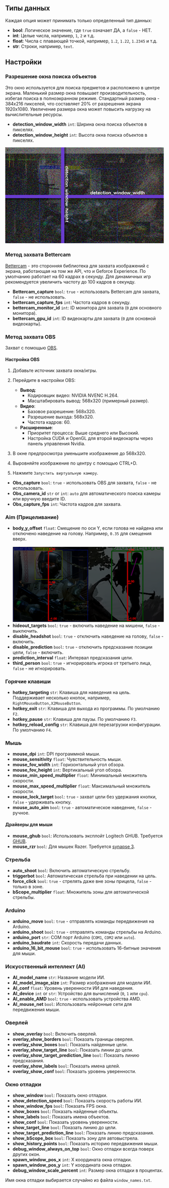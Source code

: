 ## Типы данных

Каждая опция может принимать только определенный тип данных:

- **bool**: Логическое значение, где `true` означает ДА, а `false` - НЕТ.
- **int**: Целые числа, например, `1`, `2` и т.д.
- **float**: Числа с плавающей точкой, например, `1.2`, `1.22`, `1.2345` и т.д.
- **str**: Строки, например, `text`.

## Настройки

### Разрешение окна поиска объектов

Это окно используется для поиска предметов и расположено в центре экрана. Маленький размер окна повышает производительность, избегая поиска в полноэкранном режиме. Стандартный размер окна - 384x216 пикселей, что составляет 20% от разрешения экрана 1920x1080. Увеличение размера окна может повысить нагрузку на вычислительные ресурсы.

- **detection_window_width** `int`: Ширина окна поиска объектов в пикселях.
- **detection_window_height** `int`: Высота окна поиска объектов в пикселях.

![Object Search Window](https://github.com/SunOner/sunone_aimbot_docs/blob/main/config/media/object_search_window.png)

### Метод захвата Bettercam

[Bettercam](https://github.com/RootKit-Org/BetterCam) - это сторонняя библиотека для захвата изображений с экрана, работающая на том же API, что и Geforce Experience. По умолчанию работает на 60 кадрах в секунду. Для динамичных игр рекомендуется увеличить частоту до 100 кадров в секунду.

- **Bettercam_capture** `bool`: `true` - использовать Bettercam для захвата, `false` - не использовать.
- **bettercam_capture_fps** `int`: Частота кадров в секунду.
- **bettercam_monitor_id** `int`: ID монитора для захвата (`0` для основного монитора).
- **bettercam_gpu_id** `int`: ID видеокарты для захвата (`0` для основной видеокарты).

### Метод захвата OBS

Захват с помощью [OBS](https://github.com/obsproject/obs-studio).

#### Настройка OBS

1. Добавьте источник захвата окна/игры.
2. Перейдите в настройки OBS:
   - **Вывод**:
     - Кодировщик видео: NVIDIA NVENC H.264.
     - Масштабировать вывод: 568x320 (примерный размер).
   - **Видео**:
     - Базовое разрешение: 568x320.
     - Разрешение выхода: 568x320.
     - Частота кадров: 60.
   - **Расширенные**:
     - Приоритет процесса: Выше среднего или Высокий.
     - Настройка CUDA и OpenGL для второй видеокарты через панель управления Nvidia.

3. В окне предпросмотра уменьшите изображение до 568x320.
4. Выровняйте изображение по центру с помощью CTRL+D.
5. Нажмите `Запустить виртуальную камеру`.

- **Obs_capture** `bool`: `true` - использовать OBS для захвата, `false` - не использовать.
- **Obs_camera_id** `str` or `int`: `auto` для автоматического поиска камеры или вручную введите ID.
- **Obs_capture_fps** `int`: Частота кадров для захвата.

### Aim (Прицеливание)

- **body_y_offset** `float`: Смещение по оси Y, если голова не найдена или отключено наведение на голову. Например, `0.35` для смещения вверх.
<br></br>
![Aim Diagram](https://github.com/SunOner/sunone_aimbot_docs/blob/main/config/media/body_y_offset.png)
- **hideout_targets** `bool`: `true` - включить наведение на мишени, `false` - выключить.
- **disable_headshot** `bool`: `true` - отключить наведение на голову, `false` - включить.
- **disable_prediction** `bool`: `true` - отключить предсказание позиции цели, `false` - включить.
- **prediction_interval** `float`: Интервал предсказания цели.
- **third_person** `bool`: `true` - игнорировать игрока от третьего лица, `false` - не игнорировать.

### Горячие клавиши

- **hotkey_targeting** `str`: Клавиша для наведения на цель. Поддерживает несколько кнопок, например, `RightMouseButton,X2MouseButton`.
- **hotkey_exit** `str`: Клавиша для выхода из программы. По умолчанию `F2`.
- **hotkey_pause** `str`: Клавиша для паузы. По умолчанию `F3`.
- **hotkey_reload_config** `str`: Клавиша для перезагрузки конфигурации. По умолчанию `F4`.

### Мышь

- **mouse_dpi** `int`: DPI программной мыши.
- **mouse_sensitivity** `float`: Чувствительность мыши.
- **mouse_fov_width** `int`: Горизонтальный угол обзора.
- **mouse_fov_height** `int`: Вертикальный угол обзора.
- **mouse_min_speed_multiplier** `float`: Минимальный множитель скорости.
- **mouse_max_speed_multiplier** `float`: Максимальный множитель скорости.
- **mouse_lock_target** `bool`: `true` - захват цели без удержания кнопки, `false` - удерживать кнопку.
- **mouse_auto_aim** `bool`: `true` - автоматическое наведение, `false` - ручное.

#### Драйверы для мыши

- **mouse_ghub** `bool`: Использовать эксплойт Logitech GHUB. Требуется [GHUB](https://disk.yandex.ru/d/LagJI9dR-kM9cQ).
- **mouse_rzr** `bool`: Для мышек Razer. Требуется [synapse 3](https://www.razer.com/synapse-3).

### Стрельба

- **auto_shoot** `bool`: Включить автоматическую стрельбу.
- **triggerbot** `bool`: Автоматическая стрельба при наведении на цель.
- **force_click** `bool`: `true` - стрелять даже вне зоны прицела, `false` - только в зоне.
- **bScope_multiplier** `float`: Множитель зоны для автоматической стрельбы.

### Arduino

- **arduino_move** `bool`: `true` - отправлять команды передвижения на Arduino.
- **arduino_shoot** `bool`: `true` - отправлять команды стрельбы на Arduino.
- **arduino_port** `str`: COM порт Arduino (`COM1`, `COM2` или `auto`).
- **arduino_baudrate** `int`: Скорость передачи данных.
- **arduino_16_bit_mouse** `bool`: `true` - использовать 16-битные значения для мыши.

### Искусственный интеллект (AI)

- **AI_model_name** `str`: Название модели ИИ.
- **AI_model_image_size** `int`: Размер изображения для модели ИИ.
- **AI_conf** `float`: Уровень уверенности ИИ для наведения.
- **AI_device** `int` or `str`: Устройство для вычислений (`0`, `1` или `cpu`).
- **AI_enable_AMD** `bool`: `true` - использовать устройства AMD.
- **AI_mouse_net** `bool`: Использовать нейронные сети для передвижения мыши.

### Оверлей

- **show_overlay** `bool`: Включить оверлей.
- **overlay_show_borders** `bool`: Показать границы оверлея.
- **overlay_show_boxes** `bool`: Показать найденные цели.
- **overlay_show_target_line** `bool`: Показать линии до цели.
- **overlay_show_target_prediction_line** `bool`: Показать линию предсказания.
- **overlay_show_labels** `bool`: Показать имена целей.
- **overlay_show_conf** `bool`: Показать уровень уверенности.

### Окно отладки

- **show_window** `bool`: Показать окно отладки.
- **show_detection_speed** `bool`: Показать скорость работы ИИ.
- **show_window_fps** `bool`: Показать FPS окна.
- **show_boxes** `bool`: Показать найденные объекты.
- **show_labels** `bool`: Показать имена объектов.
- **show_conf** `bool`: Показать уровень уверенности.
- **show_target_line** `bool`: Показать линию до цели.
- **show_target_prediction_line** `bool`: Показать линию предсказания.
- **show_bScope_box** `bool`: Показать зону для автовыстрела.
- **show_history_points** `bool`: Показать историю передвижения мыши.
- **debug_window_always_on_top** `bool`: Окно отладки всегда поверх других окон.
- **spawn_window_pos_x** `int`: X координата окна отладки.
- **spawn_window_pos_y** `int`: Y координата окна отладки.
- **debug_window_scale_percent** `int`: Размер окна отладки в процентах.

Имя окна отладки выбирается случайно из файла `window_names.txt`.